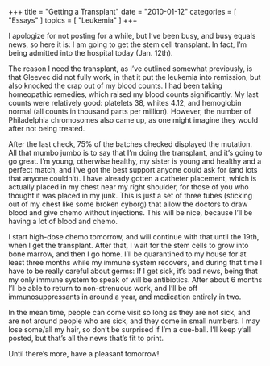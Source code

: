 +++
title = "Getting a Transplant"
date = "2010-01-12"
categories = [ "Essays" ]
topics = [ "Leukemia" ]
+++

I apologize for not posting for a while, but I&#8217;ve been busy, and busy equals news, so here it is: I am going to get the stem cell transplant. In fact, I&#8217;m being admitted into the hospital today (Jan. 12th).

<!--more-->

The reason I need the transplant, as I&#8217;ve outlined somewhat previously, is that Gleevec did not fully work, in that it put the leukemia into remission, but also knocked the crap out of my blood counts. I had been taking homeopathic remedies, which raised my blood counts significantly. My last counts were relatively good: platelets 38, whites 4.12, and hemoglobin normal (all counts in thousand parts per million). However, the number of Philadelphia chromosomes also came up, as one might imagine they would after not being treated.

After the last check, 75% of the batches checked displayed the mutation. All that mumbo jumbo is to say that I&#8217;m doing the transplant, and it&#8217;s going to go great. I&#8217;m young, otherwise healthy, my sister is young and healthy and a perfect match, and I&#8217;ve got the best support anyone could ask for (and lots that anyone couldn&#8217;t). I have already gotten a catheter placement, which is actually placed in my chest near my right shoulder, for those of you who thought it was placed in my junk. This is just a set of three tubes (sticking out of my chest like some broken cyborg) that allow the doctors to draw blood and give chemo without injections. This will be nice, because I&#8217;ll be having a lot of blood and chemo.

I start high-dose chemo tomorrow, and will continue with that until the 19th, when I get the transplant. After that, I wait for the stem cells to grow into bone marrow, and then I go home. I&#8217;ll be quarantined to my house for at least three months while my immune system recovers, and during that time I have to be really careful about germs: If I get sick, it&#8217;s bad news, being that my only immune system to speak of will be antibiotics. After about 6 months I&#8217;ll be able to return to non-strenuous work, and I&#8217;ll be off immunosuppressants in around a year, and medication entirely in two.

In the mean time, people can come visit so long as they are not sick, and are not around people who are sick, and they come in small numbers. I may lose some/all my hair, so don&#8217;t be surprised if I&#8217;m a cue-ball. I&#8217;ll keep y&#8217;all posted, but that&#8217;s all the news that&#8217;s fit to print.

Until there&#8217;s more, have a pleasant tomorrow!
